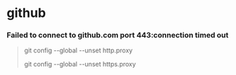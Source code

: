 # github

### Failed to connect to github.com port 443:connection timed out

>git config --global --unset http.proxy
>
>git config --global --unset https.proxy